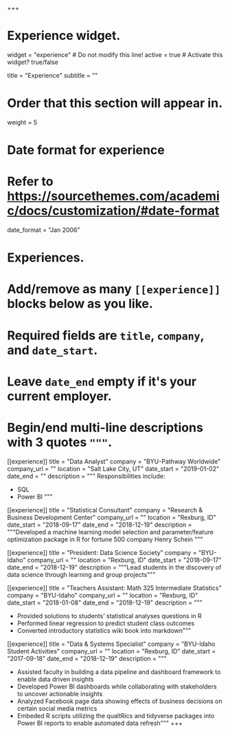 +++
# Experience widget.
widget = "experience"  # Do not modify this line!
active = true  # Activate this widget? true/false

title = "Experience"
subtitle = ""

# Order that this section will appear in.
weight = 5

# Date format for experience
#   Refer to https://sourcethemes.com/academic/docs/customization/#date-format
date_format = "Jan 2006"

# Experiences.
#   Add/remove as many `[[experience]]` blocks below as you like.
#   Required fields are `title`, `company`, and `date_start`.
#   Leave `date_end` empty if it's your current employer.
#   Begin/end multi-line descriptions with 3 quotes `"""`.
[[experience]]
  title = "Data Analyst"
  company = "BYU-Pathway Worldwide"
  company_url = ""
  location = "Salt Lake City, UT"
  date_start = "2019-01-02"
  date_end = ""
  description = """
  Responsibilities include:
  
  * SQL
  * Power BI
  """

[[experience]]
  title = "Statistical Consultant"
  company = "Research & Business Development Center"
  company_url = ""
  location = "Rexburg, ID"
  date_start = "2018-09-17"
  date_end = "2018-12-19"
  description = """Developed a machine learning model selection and parameter/feature optimization package in R for fortune 500 company Henry Schein """

[[experience]]
  title = "President: Data Science Society"
  company = "BYU-Idaho"
  company_url = ""
  location = "Rexburg, ID"
  date_start = "2018-09-17"
  date_end = "2018-12-19"
  description = """Lead students in the discovery of data science through learning and group projects"""
  
[[experience]]
  title = "Teachers Assistant:  Math 325 Intermediate Statistics"
  company = "BYU-Idaho"
  company_url = ""
  location = "Rexburg, ID"
  date_start = "2018-01-08"
  date_end = "2018-12-19"
  description = """
  * Provided solutions to students’ statistical analyses questions in R
  * Performed linear regression to predict student class outcomes 
  * Converted introductory statistics wiki book into markdown"""

[[experience]]
  title = "Data & Systems Specialist"
  company = "BYU-Idaho Student Activities"
  company_url = ""
  location = "Rexburg, ID"
  date_start = "2017-09-18"
  date_end = "2018-12-19"
  description = """
  * Assisted faculty in building a data pipeline and dashboard framework to enable data driven insights
  * Developed Power BI dashboards while collaborating with stakeholders to uncover actionable insights
  * Analyzed Facebook page data showing effects of business decisions on certain social media metrics
  * Embeded R scripts utilizing the qualtRics and tidyverse packages into Power BI reports to enable automated data refresh"""
+++
